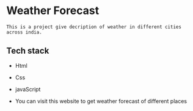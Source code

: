 # Weather Forecast



```
This is a project give decription of weather in different cities across india.
```

## Tech stack
- Html
- Css
- javaScript

- You can visit this website to get weather forecast of different places
